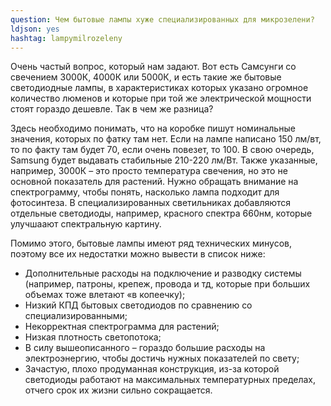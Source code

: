 ```yaml
---
question: Чем бытовые лампы хуже специализированных для микрозелени?
ldjson: yes 
hashtag: lampymilrozeleny
---
```


Очень частый вопрос, который нам задают. Вот есть Самсунги со свечением 3000К, 4000К или 5000К, и есть такие же бытовые светодиодные лампы, в характеристиках которых указано огромное количество люменов и которые при той же электрической мощности стоят гораздо дешевле. Так в чем же разница?

Здесь необходимо понимать, что на коробке пишут номинальные значения, которых по фатку там нет. Если на лампе написано 150 лм/вт, то по факту там будет 70, если очень повезет, то 100. В свою очередь, Samsung будет выдавать стабильные 210-220 лм/Вт. Также указанные, например, 3000К – это просто температура свечения, но это не основной показатель для растений. Нужно обращать внимание на спектрограмму, чтобы понять, насколько лампа подходит для фотосинтеза. В специализированных светильниках добавляются отдельные светодиоды, например, красного спектра 660нм, которые улучшаают спектральную картину.

Помимо этого, бытовые лампы имеют ряд технических минусов, поэтому все их недостатки можно вывести в список ниже:

* Дополнительные расходы на подключение и разводку системы (например, патроны, крепеж, провода и тд, которые при больших объемах тоже влетают «в копеечку);
* Низкий КПД бытовых светодиодов по сравнению со специализированными;
* Некорректная спектрограмма для растений;
* Низкая плотность светопотока;
* В силу вышеописанного – гораздо большие расходы на электроэнергию, чтобы достичь нужных показателей по свету;
* Зачастую, плохо продуманная конструкция, из-за которой светодиоды работают на максимальных температурных пределах, отчего срок их жизни сильно сокращается.